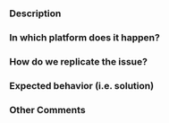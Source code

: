 ### Description
<!--- Describe your issue/bug/request in detail -->

### In which platform does it happen?
<!--- Describe the platform where the issue is happening (use a list if needed) -->
<!--- For example: -->
<!--- * Windows/Linux.  -->
<!--- * CPU/GPU.  -->
<!--- * Azure Data Science Virtual Machine. -->

### How do we replicate the issue?
<!--- Please be specific as possible (use a list if needed). -->
<!--- For example: -->
<!--- * Create a Linux Data Science Virtual Machine one Azure with V100 GPU -->
<!--- * Run unit test `test_classification_data.py` -->
<!--- * ... -->

### Expected behavior (i.e. solution)
<!--- For example:  -->
<!--- * The test `test_is_data_multilabel` for GPU model training should pass successfully. -->

### Other Comments
